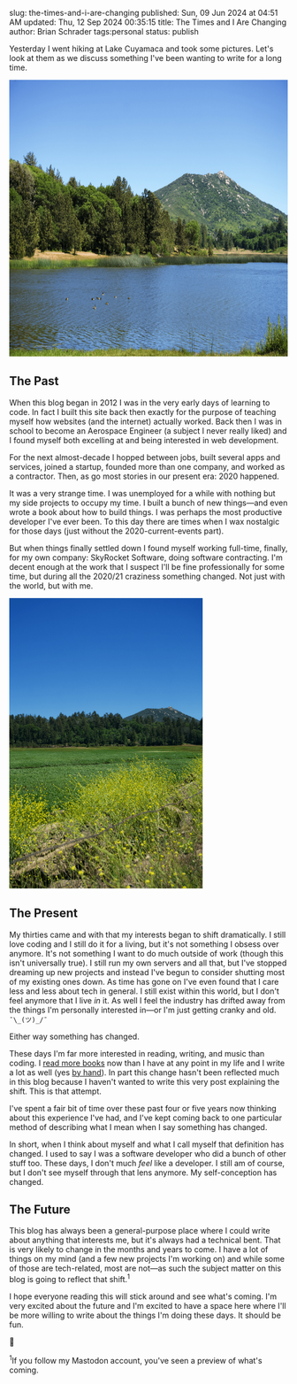 slug: the-times-and-i-are-changing
published: Sun, 09 Jun 2024 at 04:51 AM
updated: Thu, 12 Sep 2024 00:35:15 
title: The Times and I Are Changing
author: Brian Schrader
tags:personal
status: publish

Yesterday I went hiking at Lake Cuyamaca and took some pictures. Let's look at them as we discuss something I've been wanting to write for a long time.

<img
    class="image-center"
    style="width: 750px;"
    alt="Geese on the Lake"
    src="/images/blog/Geese.png"
    height="500"
    width="750"
/>

## The Past

When this blog began in 2012 I was in the very early days of learning to code. In fact I built this site back then exactly for the purpose of teaching myself how websites (and the internet) actually worked. Back then I was in school to become an Aerospace Engineer (a subject I never really liked) and I found myself both excelling at and being interested in web development.

For the next almost-decade I hopped between jobs, built several apps and services, joined a startup, founded more than one company, and worked as a contractor. Then, as go most stories in our present era: 2020 happened.

It was a very strange time. I was unemployed for a while with nothing but my side projects to occupy my time. I built a bunch of new things&mdash;and even wrote a book about how to build things. I was perhaps the most productive developer I've ever been. To this day there are times when I wax nostalgic for those days (just without the 2020-current-events part).

But when things finally settled down I found myself working full-time, finally, for my own company: SkyRocket Software, doing software contracting. I'm decent enough at the work that I suspect I'll be fine professionally for some time, but during all the 2020/21 craziness something changed. Not just with the world, but with me.

<img
    class="image-right"
    style="width: 350px; margin-right: 0; padding-right: 0;"
    alt="Mustard Grass with a Mountain Behind"
    src="/images/blog/Mustard.png"
    height="525"
    width="350"
/>

## The Present

My thirties came and with that my interests began to shift dramatically. I still love coding and I still do it for a living, but it's not something I obsess over anymore. It's not something I want to do much outside of work (though this isn't universally true). I still run my own servers and all that, but I've stopped dreaming up new projects and instead I've begun to consider shutting most of my existing ones down. As time has gone on I've even found that I care less and less about tech in general. I still exist within this world, but I don't feel anymore that I live *in* it. As well I feel the industry has drifted away from the things I'm personally interested in&mdash;or I'm just getting cranky and old. `¯\_(ツ)_/¯`

Either way something has changed.

These days I'm far more interested in reading, writing, and music than coding. I [read more books](/archive/reading-report/) now than I have at any point in my life and I write a lot as well (yes [by hand](/archive/more-on-handwriting-amp-cursive/)). In part this change hasn't been reflected much in this blog because I haven't wanted to write this very post explaining the shift. This is that attempt.

I've spent a fair bit of time over these past four or five years now thinking about this experience I've had, and I've kept coming back to one particular method of describing what I mean when I say something has changed.

In short, when I think about myself and what I call myself that definition has changed. I used to say I was a software developer who did a bunch of other stuff too. These days, I don't much *feel* like a developer. I still am of course, but I don't see myself through that lens anymore. My self-conception has changed.

## The Future

This blog has always been a general-purpose place where I could write about anything that interests me, but it's always had a technical bent. That is very likely to change in the months and years to come. I have a lot of things on my mind (and a few new projects I'm working on) and while some of those are tech-related, most are not&mdash;as such the subject matter on this blog is going to reflect that shift.<sup>1</sup>

I hope everyone reading this will stick around and see what's coming. I'm very excited about the future and I'm excited to have a space here where I'll be more willing to write about the things I'm doing these days. It should be fun.

🚀


<div class="footnote">
    <sup>1</sup>If you follow my Mastodon account, you've seen a preview of what's coming.
</div>







